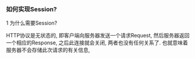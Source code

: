 ### 如何实现Session?

1  为什么需要Session?

HTTP协议是无状态的, 即客户端向服务器发送一个请求Request, 然后服务器返回一个相应的Response, 之后此连接就会关闭, 两者也没有任何关系了. 也就意味着服务器不会存储此次请求的有关信息, 



